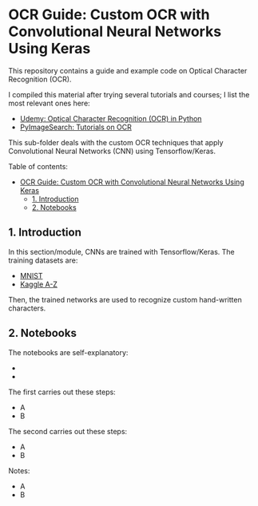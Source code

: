 # OCR Guide: Custom OCR with Convolutional Neural Networks Using Keras

This repository contains a guide and example code on Optical Character Recognition (OCR).

I compiled this material after trying several tutorials and courses; I list the most relevant ones here:

- [Udemy: Optical Character Recognition (OCR) in Python](https://www.udemy.com/course/ocr-optical-character-recognition-in-python/)
- [PyImageSearch: Tutorials on OCR](https://pyimagesearch.com/)

This sub-folder deals with the custom OCR techniques that apply Convolutional Neural Networks (CNN) using Tensorflow/Keras.

Table of contents:

- [OCR Guide: Custom OCR with Convolutional Neural Networks Using Keras](#ocr-guide-custom-ocr-with-convolutional-neural-networks-using-keras)
  - [1. Introduction](#1-introduction)
  - [2. Notebooks](#2-notebooks)

## 1. Introduction

In this section/module, CNNs are trained with Tensorflow/Keras. The training datasets are:

- [MNIST]()
- [Kaggle A-Z]()

Then, the trained networks are used to recognize custom hand-written characters.

## 2. Notebooks

The notebooks are self-explanatory:

- []()
- []()

The first carries out these steps:

- A
- B

The second carries out these steps:

- A
- B

Notes:

- A
- B
